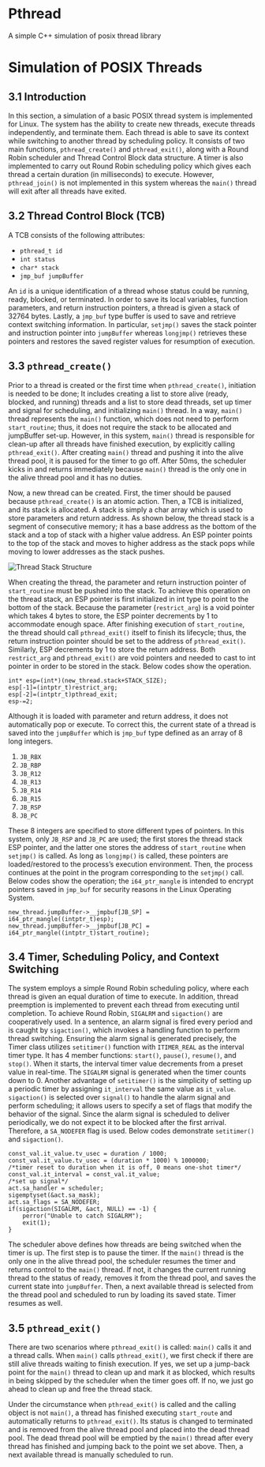 # Pthread
A simple C++ simulation of posix thread library

# Simulation of POSIX Threads

## 3.1 Introduction

In this section, a simulation of a basic POSIX thread system is implemented for Linux. The system has the ability to create new threads, execute threads independently, and terminate them. Each thread is able to save its context while switching to another thread by scheduling policy. It consists of two main functions, `pthread_create()` and `pthread_exit()`, along with a Round Robin scheduler and Thread Control Block data structure. A timer is also implemented to carry out Round Robin scheduling policy which gives each thread a certain duration (in milliseconds) to execute. However, `pthread_join()` is not implemented in this system whereas the `main()` thread will exit after all threads have exited.

## 3.2 Thread Control Block (TCB)

A TCB consists of the following attributes:
- `pthread_t id`
- `int status`
- `char* stack`
- `jmp_buf jumpBuffer`

An `id` is a unique identification of a thread whose status could be running, ready, blocked, or terminated. In order to save its local variables, function parameters, and return instruction pointers, a thread is given a stack of 32764 bytes. Lastly, a `jmp_buf` type buffer is used to save and retrieve context switching information. In particular, `setjmp()` saves the stack pointer and instruction pointer into `jumpBuffer` whereas `longjmp()` retrieves these pointers and restores the saved register values for resumption of execution.

## 3.3 `pthread_create()`

Prior to a thread is created or the first time when `pthread_create()`, initiation is needed to be done; It includes creating a list to store alive (ready, blocked, and running) threads and a list to store dead threads, set up timer and signal for scheduling, and initializing `main()` thread. In a way, `main()` thread represents the `main()` function, which does not need to perform `start_routine`; thus, it does not require the stack to be allocated and jumpBuffer set-up. However, in this system, `main()` thread is responsible for clean-up after all threads have finished execution, by explicitly calling `pthread_exit()`. After creating `main()` thread and pushing it into the alive thread pool, it is paused for the timer to go off. After 50ms, the scheduler kicks in and returns immediately because `main()` thread is the only one in the alive thread pool and it has no duties.

Now, a new thread can be created. First, the timer should be paused because `pthread_create()` is an atomic action. Then, a TCB is initialized, and its stack is allocated. A stack is simply a char array which is used to store parameters and return address. As shown below, the thread stack is a segment of consecutive memory; it has a base address as the bottom of the stack and a top of stack with a higher value address. An ESP pointer points to the top of the stack and moves to higher address as the stack pops while moving to lower addresses as the stack pushes.

![Thread Stack Structure](https://info.varonis.com/hubfs/Imported_Blog_Media/stack-memory-architecture-1-981x1024.png)

When creating the thread, the parameter and return instruction pointer of `start_routine` must be pushed into the stack. To achieve this operation on the thread stack, an ESP pointer is first initialized in int type to point to the bottom of the stack. Because the parameter (`restrict_arg`) is a void pointer which takes 4 bytes to store, the ESP pointer decrements by 1 to accommodate enough space. After finishing execution of `start_routine`, the thread should call `pthread_exit()` itself to finish its lifecycle; thus, the return instruction pointer should be set to the address of `pthread_exit()`. Similarly, ESP decrements by 1 to store the return address. Both `restrict_arg` and `pthread_exit()` are void pointers and needed to cast to int pointer in order to be stored in the stack. Below codes show the operation.

```
int* esp=(int*)(new_thread.stack+STACK_SIZE);
esp[-1]=(intptr_t)restrict_arg;
esp[-2]=(intptr_t)pthread_exit;
esp-=2;
```

Although it is loaded with parameter and return address, it does not automatically pop or execute. To correct this, the current state of a thread is saved into the `jumpBuffer` which is `jmp_buf` type defined as an array of 8 long integers.

1. `JB_RBX`
2. `JB_RBP`
3. `JB_R12`
4. `JB_R13`
5. `JB_R14`
6. `JB_R15`
7. `JB_RSP`
8. `JB_PC`

These 8 integers are specified to store different types of pointers. In this system, only `JB_RSP` and `JB_PC` are used; the first stores the thread stack ESP pointer, and the latter one stores the address of `start_routine` when `setjmp()` is called. As long as `longjmp()` is called, these pointers are loaded/restored to the process’s execution environment. Then, the process continues at the point in the program corresponding to the `setjmp()` call. Below codes show the operation; the `i64_ptr_mangle` is intended to encrypt pointers saved in `jmp_buf` for security reasons in the Linux Operating System.

```
new_thread.jumpBuffer->__jmpbuf[JB_SP] = i64_ptr_mangle((intptr_t)esp);
new_thread.jumpBuffer->__jmpbuf[JB_PC] = i64_ptr_mangle((intptr_t)start_routine);
```

## 3.4 Timer, Scheduling Policy, and Context Switching

The system employs a simple Round Robin scheduling policy, where each thread is given an equal duration of time to execute. In addition, thread preemption is implemented to prevent each thread from executing until completion. To achieve Round Robin, `SIGALRM` and `sigaction()` are cooperatively used. In a sentence, an alarm signal is fired every period and is caught by `sigaction()`, which invokes a handling function to perform thread switching. Ensuring the alarm signal is generated precisely, the Timer class utilizes `setitimer()` function with `ITIMER_REAL` as the interval timer type. It has 4 member functions: `start()`, `pause()`, `resume()`, and `stop()`. When it starts, the interval timer value decrements from a preset value in real-time. The `SIGALRM` signal is generated when the timer counts down to 0. Another advantage of `setitimer()` is the simplicity of setting up a periodic timer by assigning `it_interval` the same value as `it_value`. `sigaction()` is selected over `signal()` to handle the alarm signal and perform scheduling; it allows users to specify a set of flags that modify the behavior of the signal. Since the alarm signal is scheduled to deliver periodically, we do not expect it to be blocked after the first arrival. Therefore, a `SA_NODEFER` flag is used. Below codes demonstrate `setitimer()` and `sigaction()`.

```
const_val.it_value.tv_usec = duration / 1000;
const_val.it_value.tv_usec = (duration * 1000) % 1000000;
/*timer reset to duration when it is off, 0 means one-shot timer*/
const_val.it_interval = const_val.it_value;
/*set up signal*/
act.sa_handler = scheduler;
sigemptyset(&act.sa_mask);
act.sa_flags = SA_NODEFER;
if(sigaction(SIGALRM, &act, NULL) == -1) {
    perror("Unable to catch SIGALRM");
    exit(1);
}
```

The scheduler above defines how threads are being switched when the timer is up. The first step is to pause the timer. If the `main()` thread is the only one in the alive thread pool, the scheduler resumes the timer and returns control to the `main()` thread. If not, it changes the current running thread to the status of ready, removes it from the thread pool, and saves the current state into `jumpBuffer`. Then, a next available thread is selected from the thread pool and scheduled to run by loading its saved state. Timer resumes as well.

## 3.5 `pthread_exit()`

There are two scenarios where `pthread_exit()` is called: `main()` calls it and a thread calls. When `main()` calls `pthread_exit()`, we first check if there are still alive threads waiting to finish execution. If yes, we set up a jump-back point for the `main()` thread to clean up and mark it as blocked, which results in being skipped by the scheduler when the timer goes off. If no, we just go ahead to clean up and free the thread stack.

Under the circumstance when `pthread_exit()` is called and the calling object is not `main()`, a thread has finished executing `start_route` and automatically returns to `pthread_exit()`. Its status is changed to terminated and is removed from the alive thread pool and placed into the dead thread pool. The dead thread pool will be emptied by the `main()` thread after every thread has finished and jumping back to the point we set above. Then, a next available thread is manually scheduled to run.
